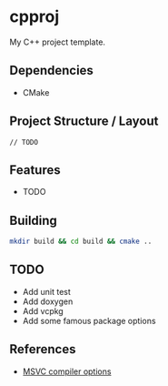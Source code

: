# cpproj

My C++ project template.

## Dependencies
- CMake

## Project Structure / Layout
```
// TODO
```

## Features
- TODO

## Building
```bash
mkdir build && cd build && cmake ..
```

## TODO
- Add unit test
- Add doxygen
- Add vcpkg
- Add some famous package options

## References
- [MSVC compiler options](https://docs.microsoft.com/en-us/cpp/build/reference/compiler-options-listed-alphabetically?view=msvc-160)